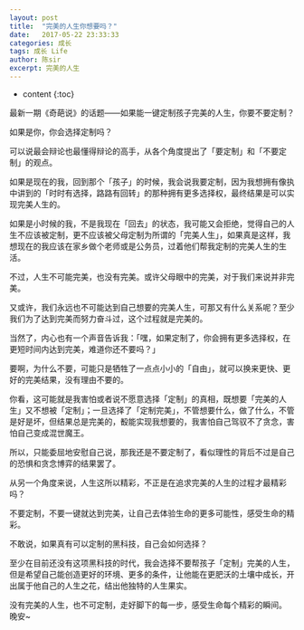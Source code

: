 ```yaml
---
layout: post
title:  "完美的人生你想要吗？"
date:   2017-05-22 23:33:33
categories: 成长
tags: 成长 Life
author: 陈sir
excerpt: 完美的人生
---
```

* content
{:toc}

最新一期《奇葩说》的话题——如果能一键定制孩子完美的人生，你要不要定制？

如果是你，你会选择定制吗？

可以说最会辩论也最懂得辩论的高手，从各个角度提出了「要定制」和「不要定制」的观点。

如果是现在的我，回到那个「孩子」的时候，我会说我要定制，因为我想拥有像执中讲到的「时时有选择，路路有回转」的那种拥有更多选择权，最终结果是可以实现完美人生的。

如果是小时候的我，不是我现在「回去」的状态，我可能又会拒绝，觉得自己的人生不应该被定制，更不应该被父母定制为所谓的「完美人生」，如果真是这样，我想现在的我应该在家乡做个老师或是公务员，过着他们帮我定制的完美人生的生活。

不过，人生不可能完美，也没有完美。或许父母眼中的完美，对于我们来说并非完美。

又或许，我们永远也不可能达到自己想要的完美人生，可那又有什么关系呢？至少我们为了达到完美而努力奋斗过，这个过程就是完美的。

当然了，内心也有一个声音告诉我：「嘿，如果定制了，你会拥有更多选择权，在更短时间内达到完美，难道你还不要吗？」

要啊，为什么不要，可能只是牺牲了一点点小小的「自由」，就可以换来更快、更好的完美结果，没有理由不要的。

你看，这可能就是我害怕或者说不愿意选择「定制」的真相，既想要「完美的人生」又不想被「定制」；一旦选择了「定制完美」，不管想要什么，做了什么，不管是好是坏，但结果总是完美的，殾能实现我想要的，我害怕自己驾驭不了贪念，害怕自己变成混世魔王。

所以，只能委屈地安慰自己说，那我还是不要定制了，看似理性的背后不过是自己的恐惧和贪念博弈的结果罢了。

从另一个角度来说，人生这所以精彩，不正是在追求完美的人生的过程才最精彩吗？

不要定制，不要一键就达到完美，让自己去体验生命的更多可能性，感受生命的精彩。

不敢说，如果真有可以定制的黑科技，自己会如何选择？

至少在目前还没有这项黑科技的时代，我会选择不要帮孩子「定制」完美的人生，但是希望自己能创造更好的环境、更多的条件，让他能在更肥沃的土壤中成长，开出属于他自己的人生之花，结出他独特的人生果实。

没有完美的人生，也不可定制，走好脚下的每一步，感受生命每个精彩的瞬间。
晚安~
